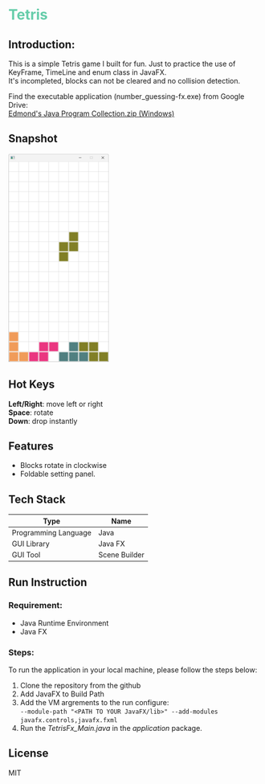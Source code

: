 # <font color=mediumaquamarine>Tetris </font>
## Introduction:
This is a simple Tetris game I built for fun. Just to practice the use of KeyFrame, TimeLine and enum class in JavaFX.  
It's incompleted, blocks can not be cleared and no collision detection.  

Find the executable application (number_guessing-fx.exe) from Google Drive:  
[Edmond's Java Program Collection.zip (Windows)](https://drive.google.com/file/d/1ve7sEscvtVldRKZU-B3VhaQdORteksQk/view?usp=drive_link)

## Snapshot
<img src="screenshot/ui-1.png" width="200px"> 

## Hot Keys
**Left/Right**: move left or right  
**Space**: rotate  
**Down**: drop instantly

## Features
- Blocks rotate in clockwise
- Foldable setting panel.

## Tech Stack 
| Type | Name |
| ----------- | ----------- 
| Programming Language | Java |
| GUI Library | Java FX |
| GUI Tool | Scene Builder|

## Run Instruction
### Requirement:
- Java Runtime Environment
- Java FX
### Steps:   
To run the application in your local machine, please follow the steps below:
1. Clone the repository from the github  
2. Add JavaFX to Build Path
3. Add the VM argrements to the run configure:  
`--module-path "<PATH TO YOUR JavaFX/lib>" --add-modules javafx.controls,javafx.fxml`
4. Run the *TetrisFx_Main.java* in the *application* package.

## License
MIT